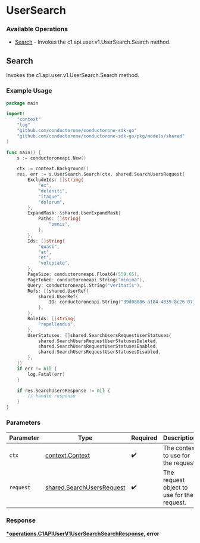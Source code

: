 # UserSearch

### Available Operations

* [Search](#search) - Invokes the c1.api.user.v1.UserSearch.Search method.

## Search

Invokes the c1.api.user.v1.UserSearch.Search method.

### Example Usage

```go
package main

import(
	"context"
	"log"
	"github.com/conductorone/conductorone-sdk-go"
	"github.com/conductorone/conductorone-sdk-go/pkg/models/shared"
)

func main() {
    s := conductoroneapi.New()

    ctx := context.Background()
    res, err := s.UserSearch.Search(ctx, shared.SearchUsersRequest{
        ExcludeIds: []string{
            "ex",
            "deleniti",
            "itaque",
            "dolorum",
        },
        ExpandMask: &shared.UserExpandMask{
            Paths: []string{
                "omnis",
            },
        },
        Ids: []string{
            "quasi",
            "at",
            "et",
            "voluptate",
        },
        PageSize: conductoroneapi.Float64(559.65),
        PageToken: conductoroneapi.String("minima"),
        Query: conductoroneapi.String("veritatis"),
        Refs: []shared.UserRef{
            shared.UserRef{
                ID: conductoroneapi.String("39d08086-a184-4039-8c26-071f93f5f064"),
            },
        },
        RoleIds: []string{
            "repellendus",
        },
        UserStatuses: []shared.SearchUsersRequestUserStatuses{
            shared.SearchUsersRequestUserStatusesDeleted,
            shared.SearchUsersRequestUserStatusesEnabled,
            shared.SearchUsersRequestUserStatusesDisabled,
        },
    })
    if err != nil {
        log.Fatal(err)
    }

    if res.SearchUsersResponse != nil {
        // handle response
    }
}
```

### Parameters

| Parameter                                                              | Type                                                                   | Required                                                               | Description                                                            |
| ---------------------------------------------------------------------- | ---------------------------------------------------------------------- | ---------------------------------------------------------------------- | ---------------------------------------------------------------------- |
| `ctx`                                                                  | [context.Context](https://pkg.go.dev/context#Context)                  | :heavy_check_mark:                                                     | The context to use for the request.                                    |
| `request`                                                              | [shared.SearchUsersRequest](../../models/shared/searchusersrequest.md) | :heavy_check_mark:                                                     | The request object to use for the request.                             |


### Response

**[*operations.C1APIUserV1UserSearchSearchResponse](../../models/operations/c1apiuserv1usersearchsearchresponse.md), error**

